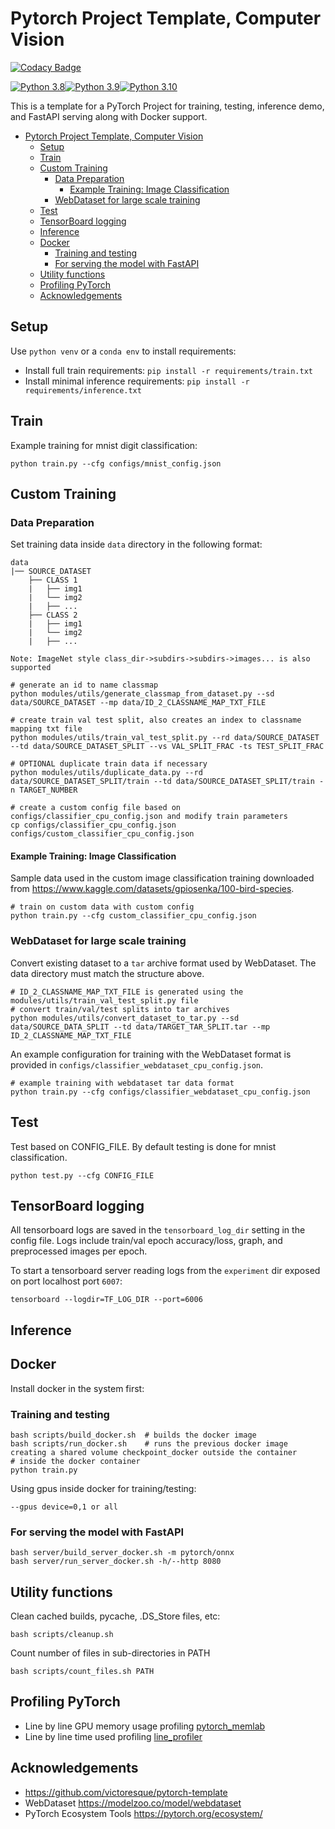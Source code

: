 # Pytorch Project Template, Computer Vision

[![Codacy Badge](https://app.codacy.com/project/badge/Grade/8d13d18c6af947329b09ed473231d36d)](https://www.codacy.com/gh/SamSamhuns/pytorch_project_template/dashboard?utm_source=github.com&amp;utm_medium=referral&amp;utm_content=SamSamhuns/pytorch_project_template&amp;utm_campaign=Badge_Grade)

[![Python 3.8](https://img.shields.io/badge/python-3.8-green.svg)](https://www.python.org/downloads/release/python-380/)[![Python 3.9](https://img.shields.io/badge/python-3.9-green.svg)](https://www.python.org/downloads/release/python-390/)[![Python 3.10](https://img.shields.io/badge/python-3.10-green.svg)](https://www.python.org/downloads/release/python-3100/)

This is a template for a PyTorch Project for training, testing, inference demo, and FastAPI serving along with Docker support.

- [Pytorch Project Template, Computer Vision](#pytorch-project-template-computer-vision)
  - [Setup](#setup)
  - [Train](#train)
  - [Custom Training](#custom-training)
    - [Data Preparation](#data-preparation)
      - [Example Training: Image Classification](#example-training-image-classification)
    - [WebDataset for large scale training](#webdataset-for-large-scale-training)
  - [Test](#test)
  - [TensorBoard logging](#tensorboard-logging)
  - [Inference](#inference)
  - [Docker](#docker)
    - [Training and testing](#training-and-testing)
    - [For serving the model with FastAPI](#for-serving-the-model-with-fastapi)
  - [Utility functions](#utility-functions)
  - [Profiling PyTorch](#profiling-pytorch)
  - [Acknowledgements](#acknowledgements)

## Setup

Use `python venv` or a `conda env` to install requirements:

-   Install full train requirements: `pip install -r requirements/train.txt`
-   Install minimal inference requirements: `pip install -r requirements/inference.txt`

## Train

Example training for mnist digit classification:

```shell
python train.py --cfg configs/mnist_config.json
```

## Custom Training

### Data Preparation

Set training data inside `data` directory in the following format:

    data
    |── SOURCE_DATASET
        ├── CLASS 1
        |   ├── img1
        |   └── img2
        |   ├── ...
        ├── CLASS 2
        |   ├── img1
        |   └── img2
        |   ├── ...

    Note: ImageNet style class_dir->subdirs->subdirs->images... is also supported

```shell
# generate an id to name classmap
python modules/utils/generate_classmap_from_dataset.py --sd data/SOURCE_DATASET --mp data/ID_2_CLASSNAME_MAP_TXT_FILE

# create train val test split, also creates an index to classname mapping txt file
python modules/utils/train_val_test_split.py --rd data/SOURCE_DATASET --td data/SOURCE_DATASET_SPLIT --vs VAL_SPLIT_FRAC -ts TEST_SPLIT_FRAC

# OPTIONAL duplicate train data if necessary
python modules/utils/duplicate_data.py --rd data/SOURCE_DATASET_SPLIT/train --td data/SOURCE_DATASET_SPLIT/train -n TARGET_NUMBER

# create a custom config file based on configs/classifier_cpu_config.json and modify train parameters
cp configs/classifier_cpu_config.json configs/custom_classifier_cpu_config.json
```

#### Example Training: Image Classification

Sample data used in the custom image classification training downloaded from <https://www.kaggle.com/datasets/gpiosenka/100-bird-species>.

```shell
# train on custom data with custom config
python train.py --cfg custom_classifier_cpu_config.json
```

### WebDataset for large scale training

Convert existing dataset to a `tar` archive format used by WebDataset. The data directory must match the structure above.

```shell
# ID_2_CLASSNAME_MAP_TXT_FILE is generated using the modules/utils/train_val_test_split.py file
# convert train/val/test splits into tar archives
python modules/utils/convert_dataset_to_tar.py --sd data/SOURCE_DATA_SPLIT --td data/TARGET_TAR_SPLIT.tar --mp ID_2_CLASSNAME_MAP_TXT_FILE
```

An example configuration for training with the WebDataset format is provided in `configs/classifier_webdataset_cpu_config.json`.

```shell
# example training with webdataset tar data format
python train.py --cfg configs/classifier_webdataset_cpu_config.json
```

## Test

Test based on CONFIG_FILE. By default testing is done for mnist classification.

```shell
python test.py --cfg CONFIG_FILE
```

## TensorBoard logging

All tensorboard logs are saved in the `tensorboard_log_dir` setting in the config file. Logs include train/val epoch accuracy/loss, graph, and preprocessed images per epoch.

To start a tensorboard server reading logs from the `experiment` dir exposed on port localhost port `6007`:

```shell
tensorboard --logdir=TF_LOG_DIR --port=6006
```

## Inference

## Docker

Install docker in the system first:

### Training and testing

```shell
bash scripts/build_docker.sh  # builds the docker image
bash scripts/run_docker.sh    # runs the previous docker image creating a shared volume checkpoint_docker outside the container
# inside the docker container
python train.py
```

Using gpus inside docker for training/testing:

`--gpus device=0,1 or all`

### For serving the model with FastAPI

```shell
bash server/build_server_docker.sh -m pytorch/onnx
bash server/run_server_docker.sh -h/--http 8080
```

## Utility functions

Clean cached builds, pycache, .DS_Store files, etc:

```shell
bash scripts/cleanup.sh
```

Count number of files in sub-directories in PATH

```shell
bash scripts/count_files.sh PATH
```

## Profiling PyTorch

-   Line by line GPU memory usage profiling [pytorch_memlab](https://github.com/Stonesjtu/pytorch_memlab)
-   Line by line time used profiling [line_profiler](https://github.com/pyutils/line_profiler)

## Acknowledgements

-   <https://github.com/victoresque/pytorch-template>
-   WebDataset <https://modelzoo.co/model/webdataset>
-   PyTorch Ecosystem Tools <https://pytorch.org/ecosystem/>
